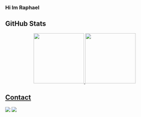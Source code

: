 ### Hi Im Raphael
## GitHub Stats
<div align="center">
  <a href="https://github.com/rpajf">
    
  <img height="160em" src="https://github-readme-stats.vercel.app/api?username=rpajf&count_private=true&theme=cobalt"/>
  <img height="160em" src="https://github-readme-stats.vercel.app/api/top-langs/?username=rpajf&layout=compact&langs_count=7&theme=dracula"/>
</div>

<!--
**rpajf/rpajf** is a ✨ _special_ ✨ repository because its `README.md` (this file) appears on your GitHub profile.

Here are some ideas to get you started:

- 🔭 I’m currently working on ...
- 🌱 I’m currently learning ...
- 👯 I’m looking to collaborate on ...
- 🤔 I’m looking for help with ...
- 💬 Ask me about ...
- 📫 How to reach me: ...
- 😄 Pronouns: ...
- ⚡ Fun fact: ...
-->

## Contact
  <div>
  <a href="https://www.linkedin.com/in/raphael-portela-800332124" target="_blank"><img src="https://img.shields.io/badge/-LinkedIn-%230077B5?style=for-the-badge&logo=linkedin&logoColor=white" target="_blank"></a>
  <a href = "mailto:rafaeljansenaraujo@gmail.com"><img src="https://img.shields.io/badge/-Gmail-BB001B?style=for-the-badge&logo=gmail&logoColor=white" target="_blank"></a>
  
  </div>
